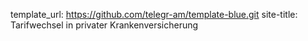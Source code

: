 template_url: https://github.com/telegr-am/template-blue.git
site-title: Tarifwechsel in privater Krankenversicherung

